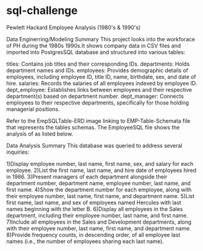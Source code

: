 # sql-challenge

Pewlett Hackard Employee Analysis (1980's & 1990's)

Data Enginerring/Modeling Summary
This project looks into the workforace of PH during the 1980s 1990s.It shows company data in CSV files and imported into PostgresSQL database and structured into various tables:

titles: Contains job titles and their corresponding IDs.
departments: Holds department names and IDs.
employees: Provides demographic details of employees, including employee ID, title ID, name, birthdate, sex, and date of hire.
salaries: Records the salaries of all employees indexed by employee ID.
dept_employee: Establishes links between employees and their respective department(s) based on department number.
dept_manager: Connects employees to their respective departments, specifically for those holding managerial positions.

Refer to the EmpSQLTable-ERD image linking to EMP-Table-Schemata file that represents the tables schemas. The EmployeeSQL file shows the analysis of as listed below.

Data Analysis Summary
This database was queried to address several inquiries:

1)Display employee number, last name, first name, sex, and salary for each employee.
2)List the first name, last name, and hire date of employees hired in 1986.
3)Present managers of each department alongside their department number, department name, employee number, last name, and first name.
4)Show the department number for each employee, along with their employee number, last name, first name, and department name.
5)List first name, last name, and sex of employees named Hercules with last names beginning with the letter B.
6)Display all employees in the Sales department, including their employee number, last name, and first name.
7)Include all employees in the Sales and Development departments, along with their employee number, last name, first name, and department name.
8)Provide frequency counts, in descending order, of all employee last names (i.e., the number of employees sharing each last name).
